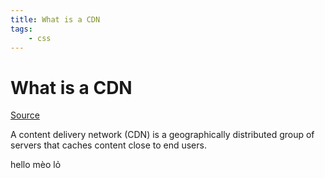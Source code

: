 ```yaml
---
title: What is a CDN
tags: 
    - css
---
```


# What is a CDN

[Source](https://www.cloudflare.com/learning/cdn/what-is-a-cdn/)

A content delivery network (CDN) is a geographically distributed group of servers that caches content close to end users.

hello mèo lỏ